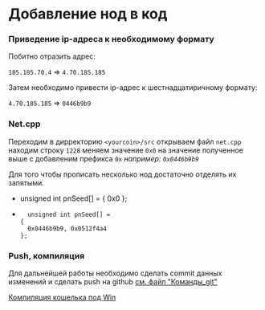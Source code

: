 Добавление нод в код
====================

### Приведение ip-адреса к необходимому формату

Побитно отразить адрес:

`185.185.70.4` => `4.70.185.185`

Затем необходимо привести ip-адрес к шестнадцатиричному формату:

`4.70.185.185` => `0446b9b9`

### Net.cpp

Переходим в дирректорию `<yourcoin>/src` открываем файл `net.cpp` находим строку `1228` меняем значение `0x0` на значение полученное выше с добавленим префикса `0x` *например: `0x0446b9b9`*

Для того чтобы прописать несколько нод достаточно отделять их запятыми.

-
	unsigned int pnSeed[] =
	  {
	    0x0
	  };

+
		unsigned int pnSeed[] =
	  {
	    0x0446b9b9, 0x0512f4a4
	  };

### Push, компиляция

Для дальнейшей работы необходимо сделать commit данных изменений и сделать push на github [см. файл "Команды_git"](git/Команды_git.md)

[Компиляция кошелька под Win](Compile_wallet/Windows-x32.md)
